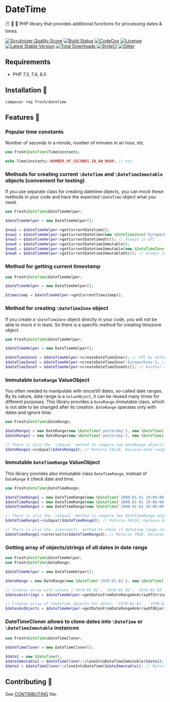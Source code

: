 # DateTime

🕒 📅 🐘 PHP library that provides additional functions for processing dates & times.

[![Scrutinizer Quality Score](https://img.shields.io/scrutinizer/g/fre5h/datetime-php.svg?style=flat-square)](https://scrutinizer-ci.com/g/fre5h/datetime-php/)
[![Build Status](https://img.shields.io/github/workflow/status/fre5h/datetime-php/CI/main?style=flat-square)](https://github.com/fre5h/datetime-php/actions?query=workflow%3ACI+branch%3Amain+)
[![CodeCov](https://img.shields.io/codecov/c/github/fre5h/datetime-php.svg?style=flat-square)](https://codecov.io/github/fre5h/datetime-php)
[![License](https://img.shields.io/packagist/l/fresh/datetime.svg?style=flat-square)](https://packagist.org/packages/fresh/datetime)
[![Latest Stable Version](https://img.shields.io/packagist/v/fresh/datetime.svg?style=flat-square)](https://packagist.org/packages/fresh/datetime)
[![Total Downloads](https://img.shields.io/packagist/dt/fresh/datetime.svg?style=flat-square)](https://packagist.org/packages/fresh/datetime)
[![StyleCI](https://styleci.io/repos/190854938/shield?style=flat-square)](https://styleci.io/repos/190854938)
[![Gitter](https://img.shields.io/badge/gitter-join%20chat-brightgreen.svg?style=flat-square)](https://gitter.im/fre5h/datetime-php)

## Requirements

* PHP 7.3, 7.4, 8.0

## Installation 🌱

```composer req fresh/datetime```

## Features 🎁

### Popular time constants

Number of seconds in a minute, number of minutes in an hour, etc.

```php
use Fresh\DateTime\TimeConstants;

echo TimeConstants::NUMBER_OF_SECONDS_IN_AN_HOUR; // etc.
```

### Methods for creating current `\DateTime` and `\DateTimeImmutable` objects (convenient for testing)

If you use separate class for creating datetime objects, you can mock these methods in your code and have the expected `\DateTime` object what you need.

```php
use Fresh\DateTime\DateTimeHelper;

$dateTimeHelper = new DateTimeHelper();

$now1 = $dateTimeHelper->getCurrentDatetime();
$now2 = $dateTimeHelper->getCurrentDatetime(new \DateTimeZone('Europe/Kiev')); // Or with custom timezone
$now3 = $dateTimeHelper->getCurrentDatetimeUtc(); // Always in UTC
$now4 = $dateTimeHelper->getCurrentDatetimeImmutable();
$now5 = $dateTimeHelper->getCurrentDatetimeImmutable(new \DateTimeZone('Europe/Kiev')); // Or with custom timezone
$now6 = $dateTimeHelper->getCurrentDatetimeImmutableUtc(); // Always in UTC
```

### Method for getting current timestamp

```php
use Fresh\DateTime\DateTimeHelper;

$dateTimeHelper = new DateTimeHelper();

$timestamp = $dateTimeHelper->getCurrentTimestamp();

```

### Method for creating `\DateTimeZone` object

If you create a `\DateTimeZone` object directly in your code, you will not be able to mock it in tests.
So there is a specific method for creating timezone object.

```php
use Fresh\DateTime\DateTimeHelper;

$dateTimeHelper = new DateTimeHelper();

$dateTimeZone1 = $dateTimeHelper->createDateTimeZone(); // UTC by default
$dateTimeZone2 = $dateTimeHelper->createDateTimeZone('Europe/Kiev'); // Or with custom timezone
$dateTimeZone3 = $dateTimeHelper->createDateTimeZoneUtc(); // Another method to get UTC timezone
```

### Immutable `DateRange` ValueObject

You often needed to manipulate with since/till dates, so-called date ranges.
By its nature, date range is a `ValueObject`, it can be reused many times for different purposes.
This library provides a `DateRange` immutable class, which is not able to be changed after its creation.
`DateRange` operates only with dates and ignore time.

```php
use Fresh\DateTime\DateRange;

$dateRange1 = new DateRange(new \DateTime('yesterday'), new \DateTime('tomorrow'));
$dateRange2 = new DateRange(new \DateTime('yesterday'), new \DateTime('tomorrow', new \DateTimeZone('Europe/Kiev')));

// There is also the `isEqual` method to compare two DateRange objects.
$dateRange1->isEqual($dateRange2); // Returns FALSE, because date ranges have different timezones
```

### Immutable `DateTimeRange` ValueObject

This library provides  also immutable class `DateTimeRange`, instead of `DateRange` it check date and time.

```php
use Fresh\DateTime\DateTimeRange;

$dateTimeRange1 = new DateTimeRange(new \DateTime('2000-01-01 19:00:00'), new \DateTime('2000-01-01 21:00:00'));
$dateTimeRange2 = new DateTimeRange(new \DateTime('2000-01-01 19:00:00'), new \DateTime('2000-01-01 21:00:00', new \DateTimeZone('Europe/Kiev')));
$dateTimeRange3 = new DateTimeRange(new \DateTime('2000-01-01 20:00:00'), new \DateTime('2000-01-01 22:00:00'));

// There is also the `isEqual` method to compare two DateTimeRange objects.
$dateTimeRange1->isEqual($dateTimeRange2); // Returns FALSE, because datetime ranges have different timezones

// There is also the `intersects` method to check if datetime range intersected each other.
$dateTimeRange1->intersects($dateTimeRange3); // Returns TRUE, because datetime ranges are intersected
```

### Getting array of objects/strings of all dates in date range

```php
use Fresh\DateTime\DateTimeHelper;
use Fresh\DateTime\DateRange;

$dateTimeHelper = new DateTimeHelper();

$dateRange = new DateRange(new \DateTime('1970-01-01'), new \DateTime('1970-01-03'));

// Creates array with values ['1970-01-01', '1970-01-02', '1970-01-03']
$datesAsStrings = $dateTimeHelper->getDatesFromDateRangeAsArrayOfStrings($dateRange);

// Creates array of \DateTime objects for dates: '1970-01-01', '1970-01-02', '1970-01-03'
$datesAsObjects = $dateTimeHelper->getDatesFromDateRangeAsArrayOfObjects($dateRange);
```

### DateTimeCloner allows to clone dates into `\DateTime` or `\DateTimeImmutable` instances

```php
use Fresh\DateTime\DateTimeCloner;

$dateTimeCloner = new DateTimeCloner();

$date1 = new \DateTime();
$dateImmutable1 = $dateTimeCloner::cloneIntoDateTimeImmutable($date1); // Returns \DateTimeImmutable object
$date2 = $dateTimeCloner::cloneIntoDateTime($dateImmutable1); // Returns \DateTime object
```

## Contributing 🤝

See [CONTRIBUTING](https://github.com/fre5h/datetime-php/blob/master/.github/CONTRIBUTING.md) file.
